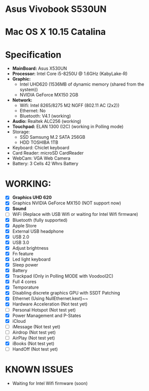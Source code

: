 # Asus Vivobook S530UN
# Mac OS X 10.15 Catalina


# Specification
- **MainBoard:** Asus X530UN
- **Processor:** Intel Core i5-8250U @ 1.6GHz (KabyLake-R)
- **Graphic:** 
  + Intel UHD620 (1536MB of dynamic memory (shared from the system))
  + NVIDIA GeForce MX150 2GB
- **Network:**
  + Wifi: Intel 8265/8275 M2 NGFF (802.11 AC (2x2)) <use USB Wifi Comfast CF-811AC instead>
  + Ethernet: No
  + Bluetooth: V4.1 (working)
- **Audio:** Realtek ALC256 (working)
- **Touchpad:** ELAN 1300 (I2C) (working in Polling mode)
- Storage:
  + SSD Samsung M.2 SATA 256GB
  + HDD TOSHIBA 1TB
- Keyboard: Chiclet keyboard 
- Card Reader: microSD CardReader
- WebCam: VGA Web Camera
- Battery: 3 Cells 42 Whrs Battery

# WORKING:
- [x] **Graphics UHD 620**
- [x] Graphics NVIDIA GeForce MX150 (NOT support now)
- [x] **Sound**
- [ ] WiFi (Replace with USB Wifi or waiting for Intel Wifi firmware)
- [x] Bluetooth (fully supported)
- [x] Apple Store
- [x] External USB headphone
- [x] USB 2.0
- [x] USB 3.0
- [x] Adjust brightness
- [x] Fn feature
- [x] Led light keyboard
- [x] Sleep power
- [x] Battery
- [x] Trackpad (Only in Polling MODE with VoodooI2C)
- [x] Full 4 cores
- [x] Temporature
- [x] Disabling discrete graphics GPU with SSDT Patching
- [x] Ethernet (Using NullEthernet.kext)~~
- [x] Hardware Acceleration (Not test yet)
- [ ] Personal Hotspot (Not test yet)
- [x] Power Management and P-States
- [x] iCloud 
- [ ] iMessage (Not test yet)
- [ ] Airdrop (Not test yet)
- [ ] AirPlay (Not test yet)
- [x] iBooks (Not test yet)
- [ ] HandOff (Not test yet)

# KNOWN ISSUES
- Waiting for Intel Wifi firmware (soon)
